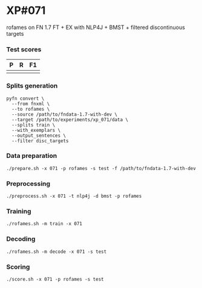 # XP\#071

rofames on FN 1.7 FT + EX with NLP4J + BMST + filtered discontinuous targets

### Test scores
| P| R | F1 |
| --- | --- | --- |
|  |  |  |

### Splits generation
```
pyfn convert \
  --from fnxml \
  --to rofames \
  --source /path/to/fndata-1.7-with-dev \
  --target /path/to/experiments/xp_071/data \
  --splits train \
  --with_exemplars \
  --output_sentences \
  --filter disc_targets
```

### Data preparation
```
./prepare.sh -x 071 -p rofames -s test -f /path/to/fndata-1.7-with-dev
```

### Preprocessing
```
./preprocess.sh -x 071 -t nlp4j -d bmst -p rofames
```

### Training
```
./rofames.sh -m train -x 071
```

### Decoding
```
./rofames.sh -m decode -x 071 -s test
```

### Scoring
```
./score.sh -x 071 -p rofames -s test
```
